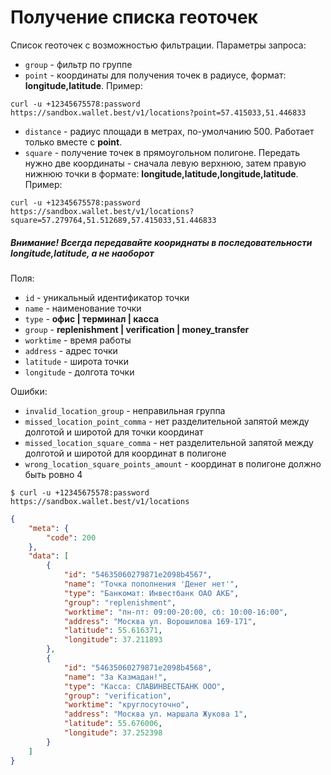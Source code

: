 # Получение списка геоточек

Список геоточек с возможностью фильтрации. Параметры запроса:

* `group` - фильтр по группе
* `point` - координаты для получения точек в радиусе, формат: **longitude,latitude**. Пример:
```shell
curl -u +12345675578:password https://sandbox.wallet.best/v1/locations?point=57.415033,51.446833
```
* `distance` - радиус площади в метрах, по-умолчанию 500. Работает только вместе с **point**. 
* `square` - получение точек в прямоугольном полигоне. Передать нужно две координаты - сначала левую верхнюю, затем правую нижнюю точки в формате: **longitude,latitude,longitude,latitude**. Пример:  
```shell
curl -u +12345675578:password https://sandbox.wallet.best/v1/locations?square=57.279764,51.512689,57.415033,51.446833
```

##### Внимание! Всегда передавайте коориднаты в последовательности **longitude,latitude**, а не наоборот

Поля:

* `id` - уникальный идентификатор точки
* `name` - наименование точки
* `type` - **офис | терминал | касса**
* `group` - **replenishment | verification | money_transfer**
* `worktime` - время работы
* `address` - адрес точки
* `latitude` - широта точки
* `longitude` - долгота точки

Ошибки:

* `invalid_location_group` - неправильная группа
* `missed_location_point_comma` - нет разделительной запятой между долготой и широтой для точки координат
* `missed_location_square_comma` - нет разделительной запятой между долготой и широтой для координат в полигоне
* `wrong_location_square_points_amount` - координат в полигоне должно быть ровно 4

```shell
$ curl -u +12345675578:password https://sandbox.wallet.best/v1/locations
```

```json
{
    "meta": {
        "code": 200
    },
    "data": [
        {
            "id": "54635060279871e2098b4567",
            "name": "Точка пополнения 'Денег нет'",
            "type": "Банкомат: Инвестбанк ОАО АКБ",
            "group": "replenishment",
            "worktime": "пн-пт: 09:00-20:00, сб: 10:00-16:00",
            "address": "Москва ул. Ворошилова 169-171",
            "latitude": 55.616371,
            "longitude": 37.211893
        },
        {
            "id": "54635060279871e2098b4568",
            "name": "За Казмадан!",
            "type": "Касса: СЛАВИНВЕСТБАНК ООО",
            "group": "verification",
            "worktime": "круглосуточно",
            "address": "Москва ул. маршала Жукова 1",
            "latitude": 55.676006,
            "longitude": 37.252398
        }
    ]
}
```